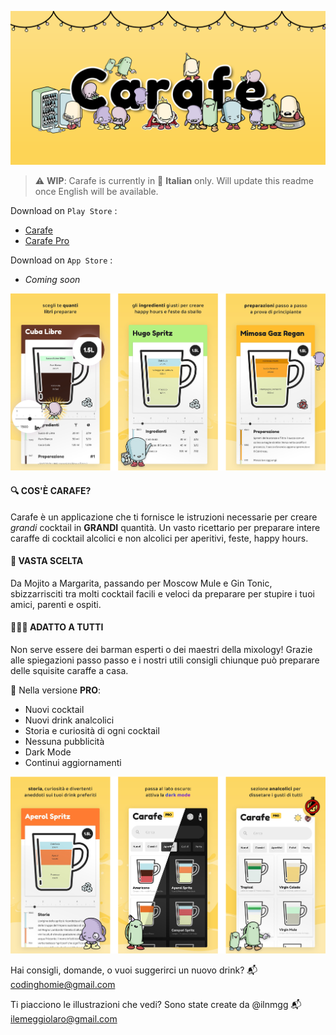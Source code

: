 ![carafe-cover](./src/img/cover.png)

> :warning: **WIP**: Carafe is currently in 🍝 **Italian** only. Will update this readme once English will be available.

Download on `Play Store` :
- [Carafe](https://bit.ly/carafe-app)
- [Carafe Pro](https://bit.ly/carafe-pro)

Download on `App Store` :
- _Coming soon_

![carafe-screen-1](./src/img/screen1.png)

#### 🔍 COS'È CARAFE?
Carafe è un applicazione che ti fornisce le istruzioni necessarie per creare *grandi* cocktail in **GRANDI** quantità. Un vasto ricettario per preparare intere caraffe di cocktail alcolici e non alcolici per aperitivi, feste, happy hours.

#### 🍹 VASTA SCELTA
Da Mojito a Margarita, passando per Moscow Mule e Gin Tonic, sbizzarrisciti tra molti cocktail facili e veloci da preparare per stupire i tuoi amici, parenti e ospiti.

#### 👨🏻‍🍳 ADATTO A TUTTI
Non serve essere dei barman esperti o dei maestri della mixology! Grazie alle spiegazioni passo passo e i nostri utili consigli chiunque può preparare delle squisite caraffe a casa.

👑 Nella versione **PRO**:
- Nuovi cocktail
- Nuovi drink analcolici
- Storia e curiosità di ogni cocktail
- Nessuna pubblicità
- Dark Mode
- Continui aggiornamenti

![carafe-screen-2](./src/img/screen2.png)

Hai consigli, domande, o vuoi suggerirci un nuovo drink?
📬 codinghomie@gmail.com

Ti piacciono le illustrazioni che vedi? Sono state create da @ilnmgg
📬 ilemeggiolaro@gmail.com
